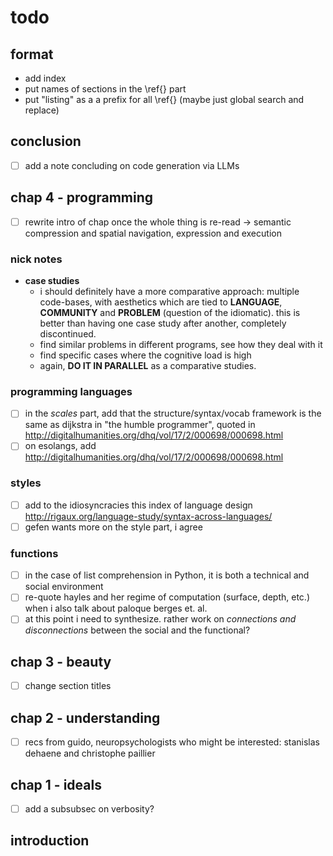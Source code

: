 # todo

## format

- add index
- put names of sections in the \ref{} part
- put "listing" as a a prefix for all \ref{} (maybe just global search and replace)

## conclusion

- [ ] add a note concluding on code generation via LLMs

## chap 4 - programming

- [ ] rewrite intro of chap once the whole thing is re-read -> semantic compression and spatial navigation, expression and execution

### nick notes

- __case studies__
  - i should definitely have a more comparative approach: multiple code-bases, with aesthetics which are tied to __LANGUAGE__, __COMMUNITY__ and __PROBLEM__ (question of the idiomatic). this is better than having one case study after another, completely discontinued.
  - find similar problems in different programs, see how they deal with it
  - find specific cases where the cognitive load is high
  - again, __DO IT IN PARALLEL__ as a comparative studies.

### programming languages

- [ ] in the _scales_ part, add that the structure/syntax/vocab framework is the same as dijkstra in "the humble programmer", quoted in <http://digitalhumanities.org/dhq/vol/17/2/000698/000698.html>
- [ ] on esolangs, add <http://digitalhumanities.org/dhq/vol/17/2/000698/000698.html>

### styles

- [ ] add to the idiosyncracies this index of language design <http://rigaux.org/language-study/syntax-across-languages/>
- [ ] gefen wants more on the style part, i agree

### functions

- [ ] in the case of list comprehension in Python, it is both a technical and social environment
- [ ] re-quote hayles and her regime of computation (surface, depth, etc.) when i also talk about paloque berges et. al.
- [ ] at this point i need to synthesize. rather work on _connections and disconnections_ between the social and the functional?

## chap 3 - beauty

- [ ] change section titles

## chap 2 - understanding

- [ ] recs from guido, neuropsychologists who might be interested: stanislas dehaene and christophe paillier

## chap 1 - ideals

- [ ]  add a subsubsec on verbosity?

## introduction
